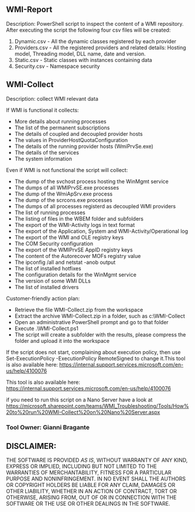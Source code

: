 ## WMI-Report

Description:
PowerShell script to inspect the content of a WMI repository.
After executing the script the following four csv files will be created:
1. Dynamic.csv - All the dynamic classes registered by each provider
2. Providers.csv - All the registered providers and related details: Hosting model, Threading model, DLL name, date and version.
3. Static.csv - Static classes with instances containing data
4. Security.csv - Namespace security



## WMI-Collect

Description: collect WMI relevant data

If WMI is functional it collects:
- More details about running processes
- The list of the permanent subscriptions​
- The details of coupled and decoupled provider hosts
- The values in ProviderHostQuotaConfiguration
- The details of the running provider hosts (WmiPrvSe.exe)
- The details of the services 
- The system information

Even if WMI is not functional the script will collect:
- The dump of the svchost process hosting the WinMgmt service
- The dumps of all WMIPrvSE.exe processes
- The dump of the WmiApSrv.exe process
- The dump of the scrcons.exe processes
- The dumps of all processes registerd as decoupled WMI providers
- The list of running processes
- The listing of files in the WBEM folder and subfolders
- The export of the WMI-Activity logs in text format
- The export of the Application, System and WMI-Activity/Operational log
- The export of the WMI and OLE registry keys
- The COM Security configuration
- The export of the WMIPrvSE AppID registry keys
- The content of the Autorecover MOFs registry value
- The ipconfig /all and netstat -anob​ output
- The list of installed hotfixes
- The configuration details for the WinMgmt​ service
- The version of some WMI DLLs
- The list of installed drivers

Customer-friendly action plan:
- Retrieve the file WMI-Collect.zip from the workspace
- Extract the archive WMI-Collect.zip in a folder, such as c:\WMI-Collect
- Open an administrative PowerShell prompt and go to that folder 
- Execute .\WMI-Collect.ps1
- The script will create a subfolder with the results, please compress the folder and upload it into the workspace

If the script does not start, complaining about execution policy, then use Set-ExecutionPolicy -ExecutionPolicy RemoteSigned to change it.​
This tool is also available here: https://internal.support.services.microsoft.com/en-us/help/4100076​

This tool is also available here: https://internal.support.services.microsoft.com/en-us/help/4100076​


if you need to run this script on a Nano Server have a look at https://microsoft.sharepoint.com/teams/WMI_Troubleshooting/Tools/How%20to%20run%20WMI-Collect%20on%20Nano%20Server.aspx


### Tool Owner: Gianni Bragante

## DISCLAIMER:
THE SOFTWARE IS PROVIDED *AS IS*, WITHOUT WARRANTY OF ANY KIND, EXPRESS OR IMPLIED, INCLUDING BUT NOT LIMITED TO THE WARRANTIES OF MERCHANTABILITY, FITNESS FOR A PARTICULAR PURPOSE AND NONINFRINGEMENT. 
IN NO EVENT SHALL THE AUTHORS OR COPYRIGHT HOLDERS BE LIABLE FOR ANY CLAIM, DAMAGES OR OTHER LIABILITY, WHETHER IN AN ACTION OF CONTRACT, TORT OR OTHERWISE, ARISING FROM, OUT OF OR IN CONNECTION WITH THE SOFTWARE OR THE USE OR OTHER DEALINGS IN THE SOFTWARE.


